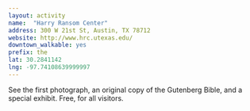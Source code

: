 ```yaml
---
layout: activity
name:  "Harry Ransom Center"
address: 300 W 21st St, Austin, TX 78712
website: http://www.hrc.utexas.edu/
downtown_walkable: yes
prefix: the
lat: 30.2841142
lng: -97.74108639999997
---
```


See the first photograph, an original copy of the Gutenberg Bible, and a special exhibit. Free, for all visitors.
